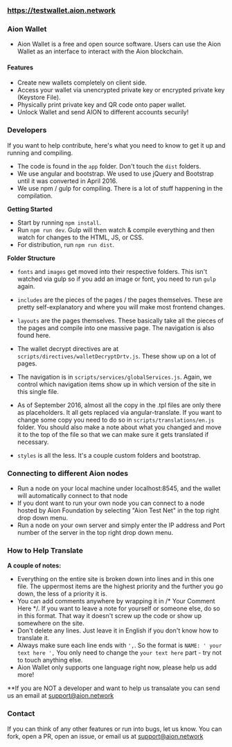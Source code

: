 ### https://testwallet.aion.network


### Aion Wallet

- Aion Wallet is a free and open source software. Users can use the Aion Wallet as an interface to interact with the Aion blockchain.

#### Features

- Create new wallets completely on client side.
- Access your wallet via unencrypted private key or encrypted private key (Keystore File).
- Physically print private key and QR code onto paper wallet.
- Unlock Wallet and send AION to different accounts securily!



### Developers

If you want to help contribute, here's what you need to know to get it up and running and compiling.

- The code is found in the `app` folder. Don't touch the `dist` folders.
- We use angular and bootstrap. We used to use jQuery and Bootstrap until it was converted in April 2016.
- We use npm / gulp for compiling. There is a lot of stuff happening in the compilation.


**Getting Started**

- Start by running `npm install`.
- Run `npm run dev`. Gulp will then watch & compile everything and then watch for changes to the HTML, JS, or CSS.
- For distribution, run `npm run dist`.

**Folder Structure**
- `fonts` and `images` get moved into their respective folders. This isn't watched via gulp so if you add an image or font, you need to run `gulp` again.
- `includes` are the pieces of the pages / the pages themselves. These are pretty self-explanatory and where you will make most frontend changes.
- `layouts` are the pages themselves. These basically take all the pieces of the pages and compile into one massive page. The navigation is also found here.

- The wallet decrypt directives are at `scripts/directives/walletDecryptDrtv.js`. These show up on a lot of pages.
- The navigation is in `scripts/services/globalServices.js`. Again, we control which navigation items show up in which version of the site in this single file.
- As of September 2016, almost all the copy in the .tpl files are only there as placeholders. It all gets replaced via angular-translate. If you want to change some copy you need to do so in `scripts/translations/en.js` folder. You should also make a note about what you changed and move it to the top of the file so that we can make sure it gets translated if necessary.
- `styles` is all the less. It's a couple custom folders and bootstrap.




### Connecting to different Aion nodes

- Run a node on your local machine under localhost:8545, and the wallet will automatically connect to that node
- If you dont want to run your own node you can connect to a node hosted by Aion Foundation by selecting "Aion Test Net" in the top right drop down menu.
- Run a node on your own server and simply enter the IP address and Port number of the server in the top right drop down menu. 






### How to Help Translate

**A couple of notes:**

- Everything on the entire site is broken down into lines and in this one file. The uppermost items are the highest priority and the further you go down, the less of a priority it is.
- You can add comments anywhere by wrapping it in /* Your Comment Here */. If you want to leave a note for yourself or someone else, do so in this format. That way it doesn't screw up the code or show up somewhere on the site.
- Don't delete any lines. Just leave it in English if you don't know how to translate it.
- Always make sure each line ends with `',`. So the format is `NAME: ' your text here ',` You only need to change the `your text here` part - try not to touch anything else.
- Aion Wallet only supports one language right now, please help us add more!

**If you are NOT a developer and want to help us transalate you can send us an email at support@aion.network 





### Contact
If you can think of any other features or run into bugs, let us know. You can fork, open a PR, open an issue, or email us at support@aion.network

